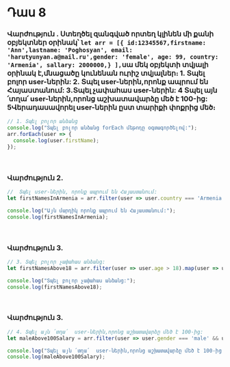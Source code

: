 # Դաս 8

### Վարժություն . Ստեղծել զանգված որտեղ կլինեն մի քանի օբյեկտներ օրինակ՝ `let arr = [{ id:12345567,firstname: 'Ann',lastname: 'Poghosyan', email: 'harutyunyan.a@mail.ru',gender: 'female', age: 99, country: 'Armenia', sallary: 2000000,} ],`սա մեկ օբյեկտի տվյալի օրինակ է,մնացածը կունենան ուրիշ տվյալներ։ 1. Տպել բոլոր user-ներին:   2. Տպել user-ներին,որոնք ապրում են Հայաստանում:   3․Տպել չափահաս  user-ներին:   4 Տպել այն ՛տղա՛  user-ներին,որոնց աշխատավարձը մեծ է 100-ից:   5Վերադասավորել  user-ներին ըստ տարիքի փոքրից մեծ։
```js
// 1. Տպել բոլոր անձանց
console.log("Տպել բոլոր անձանց forEach մեթոդը օգտագործելով:");
arr.forEach(user => {
  console.log(user.firstName);
}); 
```

<br>

### Վարժություն 2.
```js
//  Տպել user-ներին, որոնք ապրում են Հայաստանում:
let firstNamesInArmenia = arr.filter(user => user.country === 'Armenia').map(user => user.firstName);

console.log("Այն մարդիկ որոնք ապրում են Հայաստանում:");
console.log(firstNamesInArmenia); 
```

<br>

### Վարժություն 3.
```js
// 3. Տպել բոլոր չափահաս անձանց:
let firstNamesAbove18 = arr.filter(user => user.age > 18).map(user => user.firstName);

console.log("Տպել բոլոր չափահաս անձանց:");
console.log(firstNamesAbove18); 
```

<br>

### Վարժություն 3.
```js
// 4. Տպել այն ՛տղա՛  user-ներին,որոնց աշխատավարձը մեծ է 100-ից:
let maleAbove100Salary = arr.filter(user => user.gender === 'male' && user.sallary > 100).map(user => user.firstName);

console.log("Տպել այն ՛տղա՛  user-ներին,որոնց աշխատավարձը մեծ է 100-ից:");
console.log(maleAbove100Salary); 
```